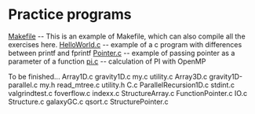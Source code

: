 
# Practice programs

[Makefile](./Makefile)  -- This is an example of Makefile, which can also compile all the exercises here.
[HelloWorld.c](./HelloWorld.c)  -- example of a c program with differences between printf and fprintf
[Pointer.c](./Pointer.c) -- example of passing pointer as a parameter of a function
[pi.c](./pi.c)  -- calculation of PI with OpenMP

To be finished...
Array1D.c          gravity1D.c           my.c                             utility.c
Array3D.c          gravity1D-parallel.c  my.h                   read_mtree.c        utility.h
C.c                          ParallelRecursion1D.c  stdint.c            valgrindtest.c
foverflow.c        indexx.c                                 StructureArray.c
FunctionPointer.c  IO.c                                Structure.c
galaxyGC.c                       qsort.c                StructurePointer.c
